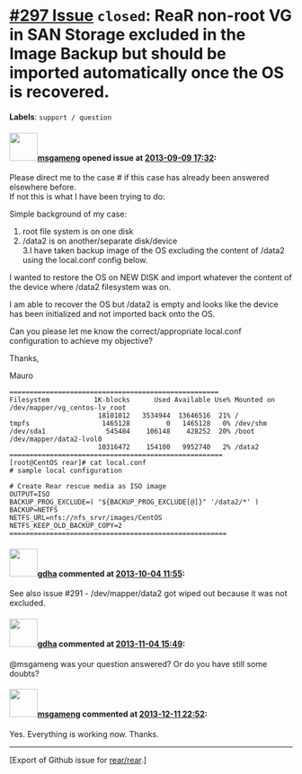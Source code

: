 [\#297 Issue](https://github.com/rear/rear/issues/297) `closed`: ReaR non-root VG in SAN Storage excluded in the Image Backup but should be imported automatically once the OS is recovered.
============================================================================================================================================================================================

**Labels**: `support / question`

#### <img src="https://avatars.githubusercontent.com/u/5400887?v=4" width="50">[msgameng](https://github.com/msgameng) opened issue at [2013-09-09 17:32](https://github.com/rear/rear/issues/297):

Please direct me to the case \# if this case has already been answered
elsewhere before.  
If not this is what I have been trying to do:

Simple background of my case:

1.  root file system is on one disk
2.  /data2 is on another/separate disk/device  
    3.I have taken backup image of the OS excluding the content of
    /data2 using the local.conf config below.

I wanted to restore the OS on NEW DISK and import whatever the content
of the device where /data2 filesystem was on.

I am able to recover the OS but /data2 is empty and looks like the
device has been initialized and not imported back onto the OS.

Can you please let me know the correct/appropriate local.conf
configuration to achieve my objective?

Thanks,

Mauro

    ====================================================
    Filesystem           1K-blocks      Used Available Use% Mounted on
    /dev/mapper/vg_centos-lv_root
                          18101012   3534944  13646516  21% /
    tmpfs                  1465128         0   1465128   0% /dev/shm
    /dev/sda1               545484    106148    428252  20% /boot
    /dev/mapper/data2-lvol0
                          10316472    154100   9952740   2% /data2
    =====================================================
    [root@CentOS rear]# cat local.conf
    # sample local configuration

    # Create Rear rescue media as ISO image
    OUTPUT=ISO
    BACKUP_PROG_EXCLUDE=( "${BACKUP_PROG_EXCLUDE[@]}" '/data2/*' )
    BACKUP=NETFS
    NETFS_URL=nfs://nfs_srvr/images/CentOS
    NETFS_KEEP_OLD_BACKUP_COPY=2
    ======================================================

#### <img src="https://avatars.githubusercontent.com/u/888633?u=cdaeb31efcc0048d3619651aa18dd4b76e636b21&v=4" width="50">[gdha](https://github.com/gdha) commented at [2013-10-04 11:55](https://github.com/rear/rear/issues/297#issuecomment-25693429):

See also issue \#291 - /dev/mapper/data2 got wiped out because it was
not excluded.

#### <img src="https://avatars.githubusercontent.com/u/888633?u=cdaeb31efcc0048d3619651aa18dd4b76e636b21&v=4" width="50">[gdha](https://github.com/gdha) commented at [2013-11-04 15:49](https://github.com/rear/rear/issues/297#issuecomment-27695289):

@msgameng was your question answered? Or do you have still some doubts?

#### <img src="https://avatars.githubusercontent.com/u/5400887?v=4" width="50">[msgameng](https://github.com/msgameng) commented at [2013-12-11 22:52](https://github.com/rear/rear/issues/297#issuecomment-30372949):

Yes. Everything is working now. Thanks.

------------------------------------------------------------------------

\[Export of Github issue for
[rear/rear](https://github.com/rear/rear).\]

